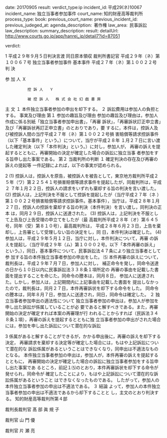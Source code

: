
date: 20170905
result: 
verdict_type:ip
incident_id: 平成29(ネ)10067
incident_name: 独立当事者参加事件
court_name: 知的財産高等裁判所
process_type:
book: 
previous_court_name:
previous_incident_id:
previous_judeged_at:
agenda_description:  著作権
law_area:  民事訴訟
law_description: 
summary_description: 
result: 
detailUrl: http://www.courts.go.jp/app/hanrei_jp/detail7?id=87051

verdict:

 
1 
平成２９年９月５日判決言渡 同日原本領収 裁判所書記官 
平成２９年（ネ）第１００６７号 独立当事者参加事件 
基本事件 平成２７年（ネ）第１００２２号 
判    決 
     
参  加  人   Ｘ 
    
              控 訴 人   Ｙ 
       
              被 控 訴 人   株 式 会 社 幻 戯 書 房 
         
主    文 
１ 本件独立当事者参加の申出を却下する。 
２ 訴訟費用は参加人の負担とする。 
事実及び理由 
第１ 参加の趣旨及び理由 
 参加の趣旨及び理由は，参加人作成に係る別紙「独立当事者参加申出書」，「再審
訴状」，「再審訴状訂正申立書」及び「再審訴状再訂正申立書」のとおりであり，要
するに，本件は，控訴人及び被控訴人間の当庁平成２７年（ネ）第１００２２号損
害賠償等請求控訴事件（以下「基本事件」という。）について，当庁が平成２８年
１月２７日に言い渡した確定判決（以下「本件判決」という。）に対し，参加人が，
再審の訴えを提起するとともに，再審開始の決定が確定した場合の訴訟に独立当事
者参加をする旨申し出た事案である。 
第２ 当裁判所の判断 
 １ 確定判決の存在及び再審の訴えの提起等 
 一件記録によれば，以下の事実が認められる。 
 
2 
 (1) 控訴人は，控訴人を原告，被控訴人を被告として，東京地方裁判所平成２
５年（ワ）第２２５４１号損害賠償等請求事件を提起したが，同裁判所は，平成２
７年１月２２日，控訴人の請求をいずれも棄却する旨の判決を言い渡した。 
 (2) 控訴人は，上記判決を不服として控訴を提起したが（当庁平成２７年（ネ
）第１００２２号損害賠償等請求控訴事件。基本事件），当庁は，平成２８年１月
２７日，控訴人の控訴を棄却する旨の判決（本件判決）を言い渡し，同判決の正本
は，同月２９日，控訴人に送達された。 
 (3) 控訴人は，上記判決を不服として上告及び上告受理の申立てをしたが（最
高裁判所平成２８年（オ）第６４５号，同年（受）第８１０号），最高裁判所は，
平成２８年６月２３日，上告を棄却し，上告審として受理しない旨の決定をし，同
日，本件判決は確定した。 
 (4) 参加人は，平成２９年５月１２日，当庁に対し，本件判決について，再審
の訴えを提起し（当庁平成２９年（ム）第１０００２号。以下「本件再審の訴え」
という。），同日，基本事件について，民事訴訟法４７条により独立当事者として参
加する旨の本件独立当事者参加の申出をした。 
 ⑸ 本件再審の訴えについて，裁判長は，平成２９年７月７日，参加人に対し，
補正命令を発し，同命令送達の日から１０日以内に民事訴訟法３３８条１項所定の
再審の事由を記載した書面を提出することを命じた。同命令の謄本は，同月８日，
参加人に送達された。しかし，参加人は，上記期間内に上記事由を記載した書面を
提出しなかったので，裁判長は，同月２７日，本件再審訴状を却下する命令をした。
同命令の謄本は，同年８月７日，参加人に送達され，同日，同命令は確定した。 
 ２ 独立当事者参加申出の適法性について 
 独立当事者参加の申出は，参加人が参加を申し出た訴訟が係属していることが必
要であると解すべきである。また，再審開始の決定が確定すれば本案の再審理が行
われることからすれば（民訴法３４８条１項），再審の訴えを提起するとともに独
立当事者参加の申出がされた場合には，参加を申し出た訴訟について潜在的な訴訟
 
3 
係属があると解することができるが，かかる申出後に，再審の訴えを却下する決定，
再審請求を棄却する決定等が確定した場合には，もはや上記訴訟について潜在的な
訴訟係属があるということはできなくなり，同申出は不適法なものとなる。 
本件独立当事者参加の申出は，参加人が，本件再審の訴えを提起するとともに，
再審開始の決定が確定した場合の訴訟に独立当事者参加をする旨申し出た事案であ
るところ，前記１⑸のとおり，本件再審訴状を却下する命令が発せられ，同命令が
確定したことにより，もはや上記訴訟について潜在的な訴訟係属があるということ
はできなくなったものである。 
したがって，参加人の本件独立当事者参加の申出は不適法である。 
 ３ 結論 
 よって，参加人の本件独立当事者参加の申出は不適法であるから却下することと
し，主文のとおり判決する。 
知的財産高等裁判所第４部 
 
裁判長裁判官     髙   部   眞 規 子 
 
 
裁判官     山   門       優 
 
 
裁判官     片   瀬       亮 
 

                    